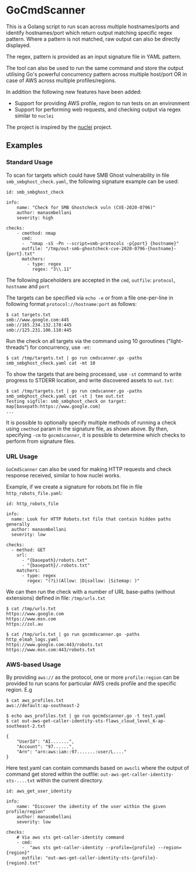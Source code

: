 # GoCmdScanner
This is a Golang script to run scan across multiple hostnames/ports and identify hostnames/port which return output matching specific regex pattern. Where a pattern is not matched, raw output can also be directly displayed.

The regex, pattern is provided as an input signature file in YAML pattern. 

The tool can also be used to run the same command and store the output utilising Go's powerful concurrency pattern across multiple host/port OR in case of AWS across multiple profiles/regions.

In addition the following new features have been added: 
* Support for providing AWS profile, region to run tests on an environment
* Support for performing web requests, and checking output via regex similar to `nuclei`

The project is inspired by the [nuclei](https://github.com/projectdiscovery/nuclei) project.

## Examples

### Standard Usage
To scan for targets which could have SMB Ghost vulnerability in file `smb_smbghost_check.yaml`, the following signature example can be used:

```
id: smb_smbghost_check 

info:
    name: "Check for SMB Ghostcheck vuln (CVE-2020-0796)"
    author: manasmbellani
    severity: high

checks:
    - cmethod: nmap
      cmd:
      -  "nmap -sS -Pn --script=smb-protocols -p{port} {hostname}"
      outfile: "/tmp/out-smb-ghostcheck-cve-2020-0796-{hostname}-{port}.txt"
      matchers:
        - type: regex
          regex: "3\\.11"
```

The following placeholders are accepted in the `cmd`, `outfile`: `protocol`, `hostname` and `port`

The targets can be specified via `echo -e` or from a file one-per-line in following format `protocol://hostname:port` as follows:
```
$ cat targets.txt
smb://www.google.com:445
smb://165.234.132.178:445
smb://125.231.106.110:445
```

Run the check on all targets via the command using 10 goroutines ("light-threads") for concurrency, use `-mt`: 
```
$ cat /tmp/targets.txt | go run cmdscanner.go -paths smb_smbghost_check.yaml cat -mt 10
```

To show the targets that are being processed, use `-st` command to write progress to STDERR location, and write discovered assets to `out.txt`:
```
$ cat /tmp/targets.txt | go run cmdscanner.go -paths smb_smbghost_check.yaml cat -st | tee out.txt
Testing sigfile: smb_smbghost_check on target: map[basepath:https://www.google.com]
...

```

It is possible to optionally specify multiple methods of running a check using `cmethod` param in the signature file, as shown above. By then, specifying `-cm` to `gocmdscanner`, it is possible to determine which checks to perform from signature files.

### URL Usage
`GoCmdScanner` can also be used for making HTTP requests and check response received, similar to how nuclei works.

Example, if we create a signature for robots.txt file in file `http_robots_file.yaml`:

```
id: http_robots_file

info:
  name: Look for HTTP Robots.txt file that contain hidden paths generally
  author: manasmbellani
  severity: low

checks:
  - method: GET
    url:
      - "{basepath}/robots.txt"
      - "{basepath}/.robots.txt"
    matchers:
      - type: regex
        regex: "(?i)(Allow: |Disallow: |Sitemap: )"
```

We can then run the check with a number of URL base-paths (without extensions) defined in file: `/tmp/urls.txt`
```
$ cat /tmp/urls.txt
https://www.google.com
https://www.msn.com
https://zol.au

$ cat /tmp/urls.txt | go run gocmdscanner.go -paths http_elmah_logs.yaml
https://www.google.com:443/robots.txt
https://www.msn.com:443/robots.txt
```

### AWS-based Usage

By providing `aws://` as the protocol, one or more `profile:region` can be provided to run scans for particular AWS creds profile and the specific region. E.g

```
$ cat aws_profiles.txt
aws://default:ap-southeast-2

$ echo aws_profiles.txt | go run gocmdscanner.go -t test.yaml
$ cat out-aws-get-caller-identity-sts-flaws_cloud_level_6-ap-southeast-2.txt 

{
    "UserId": "AI.......",
    "Account": "97......",
    "Arn": "arn:aws:iam::97.......:user/L...."
}
```

Here test.yaml can contain commands based on `awscli` where the output of command get  stored within the outfile: `out-aws-get-caller-identity-sts-....txt` within the current directory.

```
id: aws_get_user_identity

info:
    name: "Discover the identity of the user within the given profile/region"
    author: manasmbellani
    severity: low

checks:
    # Via aws sts get-caller-identity command
    - cmd:
      -  "aws sts get-caller-identity --profile={profile} --region={region}"
      outfile: "out-aws-get-caller-identity-sts-{profile}-{region}.txt"
```